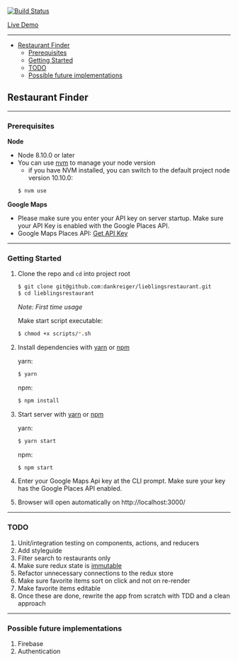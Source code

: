 [![Build Status](https://travis-ci.org/dankreiger/lieblingsrestaurant.svg?branch=master)](https://travis-ci.org/dankreiger/lieblingsrestaurant)

[Live Demo](https://lieblingsrestaurant.surge.sh/)

***

- [Restaurant Finder](#restaurant-finder)
    - [Prerequisites](#prerequisites)
    - [Getting Started](#getting-started)
    - [TODO](#todo)
    - [Possible future implementations](#possible-future-implementations)

## Restaurant Finder

---

### Prerequisites

**Node**

- Node 8.10.0 or later
- You can use [nvm](https://github.com/creationix/nvm#installation) to manage your node version
  - if you have NVM installed, you can switch to the default project node version 10.10.0:
  ```sh
  $ nvm use
  ```

**Google Maps**

- Please make sure you enter your API key on server startup. Make sure your API Key is enabled with the Google Places API.
- Google Maps Places API: [Get API Key](https://developers.google.com/places/web-service/get-api-key)

---

### Getting Started

1. Clone the repo and `cd` into project root

   ```sh
   $ git clone git@github.com:dankreiger/lieblingsrestaurant.git
   $ cd lieblingsrestaurant
   ```

   _Note: First time usage_

   Make start script executable:

   ```sh
   $ chmod +x scripts/*.sh
   ```

2. Install dependencies with [yarn](https://yarnpkg.com/en/) or [npm](https://www.npmjs.com/)

   yarn:

   ```sh
   $ yarn
   ```

   npm:

   ```sh
   $ npm install
   ```

3. Start server with [yarn](https://yarnpkg.com/en/) or [npm](https://www.npmjs.com/)


    yarn:
    ```sh
    $ yarn start
    ```

    npm:
    ```sh
    $ npm start
    ```

4. Enter your Google Maps Api key at the CLI prompt. Make sure your key has the Google Places API enabled.
5. Browser will open automatically on http://localhost:3000/

***

### TODO

1. Unit/integration testing on components, actions, and reducers
2. Add styleguide
3. Filter search to restaurants only
4. Make sure redux state is [immutable](https://redux.js.org/recipes/structuringreducers/immutableupdatepatterns)
5. Refactor unnecessary connections to the redux store
6. Make sure favorite items sort on click and not on re-render
7. Make favorite items editable
8. Once these are done, rewrite the app from scratch with TDD and a clean approach

***

### Possible future implementations

1. Firebase
2. Authentication

